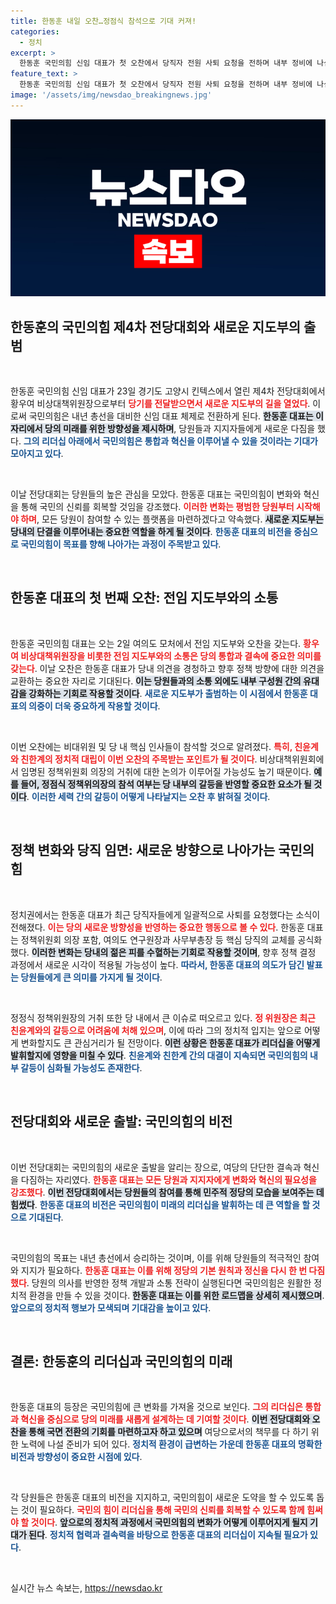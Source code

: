 ```yaml
---
title: 한동훈 내일 오찬…정점식 참석으로 기대 커져!
categories:
  - 정치
excerpt: >
  한동훈 국민의힘 신임 대표가 첫 오찬에서 당직자 전원 사퇴 요청을 전하며 내부 정비에 나섭니다. 친윤계 정점식 정책위의장 거취 논란이 뜨거운 가운데, 당내 세력 대결의 판도가 어떻게 바뀔지 주목됩니다.
feature_text: >
  한동훈 국민의힘 신임 대표가 첫 오찬에서 당직자 전원 사퇴 요청을 전하며 내부 정비에 나섭니다. 친윤계 정점식 정책위의장 거취 논란이 뜨거운 가운데, 당내 세력 대결의 판도가 어떻게 바뀔지 주목됩니다.
image: '/assets/img/newsdao_breakingnews.jpg'
---
```


<p><img src="/assets/img/newsdao_breakingnews.jpg" alt="implanttips 속보" /></p>

<h2 data-ke-size="size26">한동훈의 국민의힘 제4차 전당대회와 새로운 지도부의 출범</h2>

<p data-ke-size="size16">&nbsp;</p>

<p>한동훈 국민의힘 신임 대표가 23일 경기도 고양시 킨텍스에서 열린 제4차 전당대회에서 황우여 비상대책위원장으로부터 <b><span style="color: #ee2323;">당기를 전달받으면서 새로운 지도부의 길을 열었다</span></b>. 이로써 국민의힘은 내년 총선을 대비한 신임 대표 체제로 전환하게 된다. <b><span style="background-color: #21538527;">한동훈 대표는 이 자리에서 당의 미래를 위한 방향성을 제시하며</span></b>, 당원들과 지지자들에게 새로운 다짐을 했다. <b><span style="color: #1a5490;">그의 리더십 아래에서 국민의힘은 통합과 혁신을 이루어낼 수 있을 것이라는 기대가 모아지고 있다</span></b>.</p>

<p data-ke-size="size16">&nbsp;</p>

<p>이날 전당대회는 당원들의 높은 관심을 모았다. 한동훈 대표는 국민의힘이 변화와 혁신을 통해 국민의 신뢰를 회복할 것임을 강조했다. <b><span style="color: #ee2323;">이러한 변화는 평범한 당원부터 시작해야 하며</span></b>, 모든 당원이 참여할 수 있는 플랫폼을 마련하겠다고 약속했다. <b><span style="background-color: #21538527;">새로운 지도부는 당내의 단결을 이루어내는 중요한 역할을 하게 될 것이다</span></b>. <b><span style="color: #1a5490;">한동훈 대표의 비전을 중심으로 국민의힘이 목표를 향해 나아가는 과정이 주목받고 있다</span></b>.</p>

<p data-ke-size="size16">&nbsp;</p>

<h2 data-ke-size="size26">한동훈 대표의 첫 번째 오찬: 전임 지도부와의 소통</h2>

<p data-ke-size="size16">&nbsp;</p>

<p>한동훈 국민의힘 대표는 오는 2일 여의도 모처에서 전임 지도부와 오찬을 갖는다. <b><span style="color: #ee2323;">황우여 비상대책위원장을 비롯한 전임 지도부와의 소통은 당의 통합과 결속에 중요한 의미를 갖는다</span></b>. 이날 오찬은 한동훈 대표가 당내 의견을 경청하고 향후 정책 방향에 대한 의견을 교환하는 중요한 자리로 기대된다. <b><span style="background-color: #21538527;">이는 당원들과의 소통 외에도 내부 구성원 간의 유대감을 강화하는 기회로 작용할 것이다</span></b>. <b><span style="color: #1a5490;">새로운 지도부가 출범하는 이 시점에서 한동훈 대표의 의중이 더욱 중요하게 작용할 것이다</span></b>.</p>

<p data-ke-size="size16">&nbsp;</p>

<p>이번 오찬에는 비대위원 및 당 내 핵심 인사들이 참석할 것으로 알려졌다. <b><span style="color: #ee2323;">특히, 친윤계와 친한계의 정치적 대립이 이번 오찬의 주목받는 포인트가 될 것이다</span></b>. 비상대책위원회에서 임명된 정책위원회 의장의 거취에 대한 논의가 이루어질 가능성도 높기 때문이다. <b><span style="background-color: #21538527;">예를 들어, 정점식 정책위의장의 참석 여부는 당 내부의 갈등을 반영할 중요한 요소가 될 것이다</span></b>. <b><span style="color: #1a5490;">이러한 세력 간의 갈등이 어떻게 나타날지는 오찬 후 밝혀질 것이다</span></b>.</p>

<p data-ke-size="size16">&nbsp;</p>

<h2 data-ke-size="size26">정책 변화와 당직 임면: 새로운 방향으로 나아가는 국민의힘</h2>

<p data-ke-size="size16">&nbsp;</p>

<p>정치권에서는 한동훈 대표가 최근 당직자들에게 일괄적으로 사퇴를 요청했다는 소식이 전해졌다. <b><span style="color: #ee2323;">이는 당의 새로운 방향성을 반영하는 중요한 행동으로 볼 수 있다</span></b>. 한동훈 대표는 정책위원회 의장 포함, 여의도 연구원장과 사무부총장 등 핵심 당직의 교체를 공식화했다. <b><span style="background-color: #21538527;">이러한 변화는 당내의 젊은 피를 수혈하는 기회로 작용할 것이며</span></b>, 향후 정책 결정 과정에서 새로운 시각이 적용될 가능성이 높다. <b><span style="color: #1a5490;">따라서, 한동훈 대표의 의도가 담긴 발표는 당원들에게 큰 의미를 가지게 될 것이다</span></b>.</p>

<p data-ke-size="size16">&nbsp;</p>

<p>정정식 정책위원장의 거취 또한 당 내에서 큰 이슈로 떠오르고 있다. <b><span style="color: #ee2323;">정 위원장은 최근 친윤계와의 갈등으로 어려움에 처해 있으며</span></b>, 이에 따라 그의 정치적 입지는 앞으로 어떻게 변화할지도 큰 관심거리가 될 전망이다. <b><span style="background-color: #21538527;">이런 상황은 한동훈 대표가 리더십을 어떻게 발휘할지에 영향을 미칠 수 있다</span></b>. <b><span style="color: #1a5490;">친윤계와 친한계 간의 대결이 지속되면 국민의힘의 내부 갈등이 심화될 가능성도 존재한다</span></b>.</p>

<p data-ke-size="size16">&nbsp;</p>

<h2 data-ke-size="size26">전당대회와 새로운 출발: 국민의힘의 비전</h2>

<p data-ke-size="size16">&nbsp;</p>

<p>이번 전당대회는 국민의힘의 새로운 출발을 알리는 장으로, 여당의 단단한 결속과 혁신을 다짐하는 자리였다. <b><span style="color: #ee2323;">한동훈 대표는 모든 당원과 지지자에게 변화와 혁신의 필요성을 강조했다</span></b>. <b><span style="background-color: #21538527;">이번 전당대회에서는 당원들의 참여를 통해 민주적 정당의 모습을 보여주는 데 힘썼다</span></b>. <b><span style="color: #1a5490;">한동훈 대표의 비전은 국민의힘이 미래의 리더십을 발휘하는 데 큰 역할을 할 것으로 기대된다</span></b>.</p>

<p data-ke-size="size16">&nbsp;</p>

<p>국민의힘의 목표는 내년 총선에서 승리하는 것이며, 이를 위해 당원들의 적극적인 참여와 지지가 필요하다. <b><span style="color: #ee2323;">한동훈 대표는 이를 위해 정당의 기본 원칙과 정신을 다시 한 번 다짐했다</span></b>. 당원의 의사를 반영한 정책 개발과 소통 전략이 실행된다면 국민의힘은 원활한 정치적 환경을 만들 수 있을 것이다. <b><span style="background-color: #21538527;">한동훈 대표는 이를 위한 로드맵을 상세히 제시했으며</span></b>. <b><span style="color: #1a5490;">앞으로의 정치적 행보가 모색되며 기대감을 높이고 있다</span></b>.</p>

<p data-ke-size="size16">&nbsp;</p>

<h2 data-ke-size="size26">결론: 한동훈의 리더십과 국민의힘의 미래</h2>

<p data-ke-size="size16">&nbsp;</p>

<p>한동훈 대표의 등장은 국민의힘에 큰 변화를 가져올 것으로 보인다. <b><span style="color: #ee2323;">그의 리더십은 통합과 혁신을 중심으로 당의 미래를 새롭게 설계하는 데 기여할 것이다</span></b>. <b><span style="background-color: #21538527;">이번 전당대회와 오찬을 통해 국면 전환의 기회를 마련하고자 하고 있으며</span></b> 여당으로서의 책무를 다 하기 위한 노력에 나설 준비가 되어 있다. <b><span style="color: #1a5490;">정치적 환경이 급변하는 가운데 한동훈 대표의 명확한 비전과 방향성이 중요한 시점에 있다</span></b>. </p>

<p data-ke-size="size16">&nbsp;</p>

<p>각 당원들은 한동훈 대표의 비전을 지지하고, 국민의힘이 새로운 도약을 할 수 있도록 돕는 것이 필요하다. <b><span style="color: #ee2323;">국민의 힘이 리더십을 통해 국민의 신뢰를 회복할 수 있도록 함께 힘써야 할 것이다</span></b>. <b><span style="background-color: #21538527;">앞으로의 정치적 과정에서 국민의힘의 변화가 어떻게 이루어지게 될지 기대가 된다</span></b>. <b><span style="color: #1a5490;">정치적 협력과 결속력을 바탕으로 한동훈 대표의 리더십이 지속될 필요가 있다</span></b>.</p>

<p data-ke-size="size16">&nbsp;</p>
실시간 뉴스 속보는, <a href="https://newsdao.kr" rel="dofollow">https://newsdao.kr</a>


